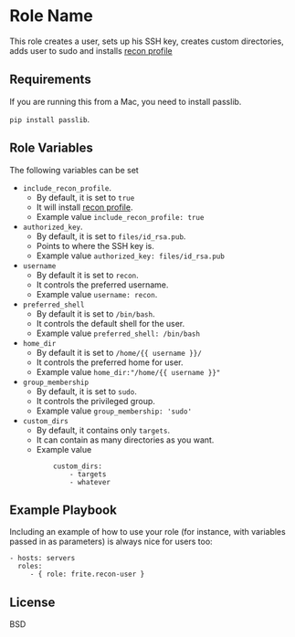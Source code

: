 Role Name
=========

This role creates a user, sets up his SSH key, creates custom directories, 
adds user to sudo and installs [recon profile](https://github.com/nahamsec/recon_profile)

Requirements
------------
If you are running this from a Mac, you need to install passlib.

`pip install passlib`.


Role Variables
--------------
The following variables can be set

* `include_recon_profile`. 
    - By default, it is set to `true` 
    - It will install [recon profile](https://github.com/nahamsec/recon_profile).
    - Example value `include_recon_profile: true`
* `authorized_key`. 
    - By default, it is set to `files/id_rsa.pub`.
    - Points to where the SSH key is.
    - Example value `authorized_key: files/id_rsa.pub`   
* `username` 
    - By default it is set to `recon`.
    - It controls the preferred username.
    - Example value `username: recon`.
* `preferred_shell`
    - By default it is set to `/bin/bash`.
    - It controls the default shell for the user.
    - Example value `preferred_shell: /bin/bash`
* `home_dir`
    - By default it is set to `/home/{{ username }}/`
    - It controls the preferred home for user.
    - Example value `home_dir:"/home/{{ username }}"`
* `group_membership`
    - By default, it is set to `sudo`.
    - It controls the privileged group.
    - Example value `group_membership: 'sudo'`
* `custom_dirs`
    - By default, it contains only `targets`.
    - It can contain as many directories as you want.
    - Example value 
        ```
            custom_dirs:
                - targets
                - whatever      
        ```

Example Playbook
----------------

Including an example of how to use your role (for instance, with variables
passed in as parameters) is always nice for users too:

    - hosts: servers
      roles:
         - { role: frite.recon-user }

License
-------

BSD


